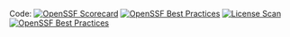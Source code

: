 Code: [![OpenSSF Scorecard](https://api.securityscorecards.dev/projects/github.com/johnny-mai7/johnnymai/badge)](https://securityscorecards.dev/viewer/?uri=github.com/johnny-mai7/johnnymai)
[![OpenSSF Best Practices](https://img.shields.io/badge/OpenSSF-Best%20Practices-green)](https://securityscorecards.dev/viewer/?uri=github.com/johnny-mai7/johnnymai)
[![License Scan](https://img.shields.io/badge/License-Scan-blue)](https://securityscorecards.dev/viewer/?uri=github.com/johnny-mai7/johnnymai)
[![OpenSSF Best Practices](https://johnny-mai7.github.io/johnnymai/)](https://securityscorecards.dev/viewer/?uri=github.com/johnny-mai7/johnnymai)
